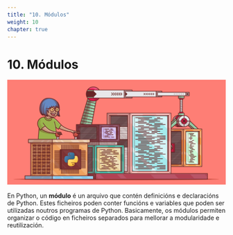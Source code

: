 ```yaml
---
title: "10. Módulos"
weight: 10
chapter: true
---
```


# 10. Módulos

![captura10_0_1.png](captura10_0_1.png)

En Python, un **módulo** é un arquivo que contén definicións e declaracións de Python. Estes ficheiros poden conter funcións e variables que poden ser utilizadas noutros programas de Python. Basicamente, os módulos permiten organizar o código en ficheiros separados para mellorar a modularidade e reutilización.

